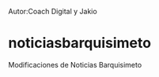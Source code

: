Autor:Coach Digital y Jakio

noticiasbarquisimeto
====================

Modificaciones de Noticias Barquisimeto
